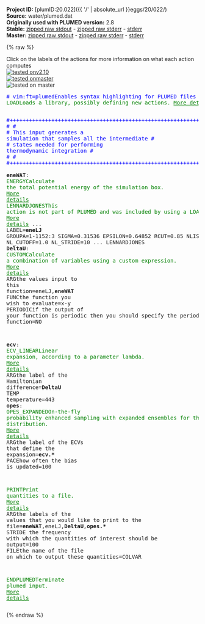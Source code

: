 **Project ID:** [plumID:20.022]({{ '/' | absolute_url }}eggs/20/022/)  
**Source:** water/plumed.dat  
**Originally used with PLUMED version:** 2.8  
**Stable:** [zipped raw stdout](plumed.dat.plumed.stdout.txt.zip) - [zipped raw stderr](plumed.dat.plumed.stderr.txt.zip) - [stderr](plumed.dat.plumed.stderr)  
**Master:** [zipped raw stdout](plumed.dat.plumed_master.stdout.txt.zip) - [zipped raw stderr](plumed.dat.plumed_master.stderr.txt.zip) - [stderr](plumed.dat.plumed_master.stderr)  

{% raw %}
<div class="plumedpreheader">
<div class="headerInfo" id="value_details_data/water/plumed.dat"> Click on the labels of the actions for more information on what each action computes </div>
<div class="containerBadge">
<div class="headerBadge"><a href="plumed.dat.plumed.stderr"><img src="https://img.shields.io/badge/v2.10-passing-green.svg" alt="tested onv2.10" /></a></div>
<div class="headerBadge"><a href="plumed.dat.plumed_master.stderr"><img src="https://img.shields.io/badge/master-passing-green.svg" alt="tested onmaster" /></a></div>
<div class="headerBadge"><img src="https://img.shields.io/badge/with-LOAD-yellow.svg" alt="tested on master" /></div>
</div>
</div>
<pre class="plumedlisting">
<span class="plumedtooltip" style="color:blue"># vim:ft=plumed<span class="right">Enables syntax highlighting for PLUMED files in vim. See <a href="https://www.plumed.org/doc-master/user-doc/html/vim">here for more details. </a><i></i></span></span>
<span class="plumedtooltip" style="color:green">LOAD<span class="right">Loads a library, possibly defining new actions. <a href="https://www.plumed.org/doc-master/user-doc/html/LOAD" style="color:green">More details</a><i></i></span></span> <span class="plumedtooltip">FILE<span class="right">file to be loaded<i></i></span></span>=LennardJones.cpp

<span style="color:blue" class="comment">#+++++++++++++++++++++++++++++++++++++++++++++++++++++++++++++++++++++++#</span>
<span style="color:blue" class="comment">#                                                                       #</span>
<span style="color:blue" class="comment">#  This input generates a simulation that samples all the intermediate  #</span>
<span style="color:blue" class="comment">#  states needed for performing thermodynamic integration               #</span>
<span style="color:blue" class="comment">#                                                                       #</span>
<span style="color:blue" class="comment">#+++++++++++++++++++++++++++++++++++++++++++++++++++++++++++++++++++++++#</span>
<br/><span style="display:none;" id="data/water/plumed.dat">The LOAD action with label <b></b> calculates something</span><b name="data/water/plumed.dateneWAT" onclick='showPath("data/water/plumed.dat","data/water/plumed.dateneWAT","data/water/plumed.dateneWAT","brown")'>eneWAT</b>: <span class="plumedtooltip" style="color:green">ENERGY<span class="right">Calculate the total potential energy of the simulation box. <a href="https://www.plumed.org/doc-master/user-doc/html/ENERGY" style="color:green">More details</a><i></i></span></span>
<span style="display:none;" id="data/water/plumed.dateneWAT">The ENERGY action with label <b>eneWAT</b> calculates something</span><span class="plumedtooltip" style="color:green">LENNARDJONES<span class="right">This action is not part of PLUMED and was included by using a LOAD command <a href="https://www.plumed.org/doc-master/user-doc/html/LOAD" style="color:green">More details</a><i></i></span></span> ...
 LABEL=<b name="data/water/plumed.dateneLJ" onclick='showPath("data/water/plumed.dat","data/water/plumed.dateneLJ","data/water/plumed.dateneLJ","brown")'>eneLJ</b>
 GROUPA=1-1152:3
 SIGMA=0.31536
 EPSILON=0.64852
 RCUT=0.85
 NLIST
 NL_CUTOFF=1.0
 NL_STRIDE=10
... LENNARDJONES
<b name="data/water/plumed.datDeltaU" onclick='showPath("data/water/plumed.dat","data/water/plumed.datDeltaU","data/water/plumed.datDeltaU","brown")'>DeltaU</b>: <span class="plumedtooltip" style="color:green">CUSTOM<span class="right">Calculate a combination of variables using a custom expression. <a href="https://www.plumed.org/doc-master/user-doc/html/CUSTOM" style="color:green">More details</a><i></i></span></span> <span class="plumedtooltip">ARG<span class="right">the values input to this function<i></i></span></span>=eneLJ,<b name="data/water/plumed.dateneWAT">eneWAT</b> <span class="plumedtooltip">FUNC<span class="right">the function you wish to evaluate<i></i></span></span>=x-y <span class="plumedtooltip">PERIODIC<span class="right">if the output of your function is periodic then you should specify the periodicity of the function<i></i></span></span>=NO

<span style="display:none;" id="data/water/plumed.datDeltaU">The CUSTOM action with label <b>DeltaU</b> calculates the following quantities:<table  align="center" frame="void" width="95%" cellpadding="5%"><tr><td width="5%"><b> Quantity </b>  </td><td><b> Description </b> </td></tr><tr><td width="5%">DeltaU.value</td><td>an arbitrary function</td></tr></table></span><b name="data/water/plumed.datecv" onclick='showPath("data/water/plumed.dat","data/water/plumed.datecv","data/water/plumed.datecv","brown")'>ecv</b>: <span class="plumedtooltip" style="color:green">ECV_LINEAR<span class="right">Linear expansion, according to a parameter lambda. <a href="https://www.plumed.org/doc-master/user-doc/html/ECV_LINEAR" style="color:green">More details</a><i></i></span></span> <span class="plumedtooltip">ARG<span class="right">the label of the Hamiltonian difference<i></i></span></span>=<b name="data/water/plumed.datDeltaU">DeltaU</b> <span class="plumedtooltip">TEMP<span class="right"> temperature<i></i></span></span>=443
<span style="display:none;" id="data/water/plumed.datecv">The ECV_LINEAR action with label <b>ecv</b> calculates the following quantities:<table  align="center" frame="void" width="95%" cellpadding="5%"><tr><td width="5%"><b> Quantity </b>  </td><td><b> Description </b> </td></tr><tr><td width="5%">ecv..#!custom</td><td>the names of the output components for this action depend on the actions input file see the example inputs below for details</td></tr></table></span><b name="data/water/plumed.datopes" onclick='showPath("data/water/plumed.dat","data/water/plumed.datopes","data/water/plumed.datopes","brown")'>opes</b>: <span class="plumedtooltip" style="color:green">OPES_EXPANDED<span class="right">On-the-fly probability enhanced sampling with expanded ensembles for the target distribution. <a href="https://www.plumed.org/doc-master/user-doc/html/OPES_EXPANDED" style="color:green">More details</a><i></i></span></span> <span class="plumedtooltip">ARG<span class="right">the label of the ECVs that define the expansion<i></i></span></span>=<b name="data/water/plumed.datecv">ecv.*</b> <span class="plumedtooltip">PACE<span class="right">how often the bias is updated<i></i></span></span>=100

<span style="display:none;" id="data/water/plumed.datopes">The OPES_EXPANDED action with label <b>opes</b> calculates the following quantities:<table  align="center" frame="void" width="95%" cellpadding="5%"><tr><td width="5%"><b> Quantity </b>  </td><td><b> Description </b> </td></tr><tr><td width="5%">opes.bias</td><td>the instantaneous value of the bias potential</td></tr></table></span><span class="plumedtooltip" style="color:green">PRINT<span class="right">Print quantities to a file. <a href="https://www.plumed.org/doc-master/user-doc/html/PRINT" style="color:green">More details</a><i></i></span></span> <span class="plumedtooltip">ARG<span class="right">the labels of the values that you would like to print to the file<i></i></span></span>=<b name="data/water/plumed.dateneWAT">eneWAT</b>,eneLJ,<b name="data/water/plumed.datDeltaU">DeltaU</b>,<b name="data/water/plumed.datopes">opes.*</b> <span class="plumedtooltip">STRIDE<span class="right"> the frequency with which the quantities of interest should be output<i></i></span></span>=100 <span class="plumedtooltip">FILE<span class="right">the name of the file on which to output these quantities<i></i></span></span>=COLVAR

<span class="plumedtooltip" style="color:green">ENDPLUMED<span class="right">Terminate plumed input. <a href="https://www.plumed.org/doc-master/user-doc/html/ENDPLUMED" style="color:green">More details</a><i></i></span></span><span style="color:blue" class="comment">
</span></pre>
{% endraw %}
